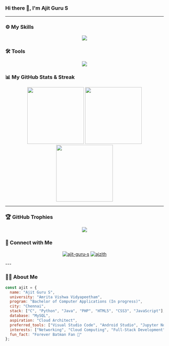 ### Hi there 👋, I'm Ajit Guru S

---
### ⚙️ My Skills 
<p align="center">
  <a href="https://skillicons.dev">
    <img src="https://skillicons.dev/icons?i=py,java,c,php,html,css,js" />
  </a>
</p>

### 🛠️ Tools 
<p align="center">
  <a href="https://skillicons.dev">
    <img src="https://skillicons.dev/icons?i=mysql,vscode" />
  </a>
</p>

### 📊 My GitHub Stats & Streak
<p align="center">
    <img height="180em" src="https://github-readme-stats-one-ebon-36.vercel.app/api?username=ajzith&show_icons=true&theme=dark&include_all_commits=true&count_private=true"/>
    <img height="180em" src="https://github-readme-stats-one-ebon-36.vercel.app/api/top-langs/?username=ajzith&layout=compact&langs_count=8&theme=dark"/>
    <img height="180em" src="https://streak-stats.demolab.com/?user=ajzith&theme=dark" />
</p>


---

### 🏆 GitHub Trophies
<p align="center">
  <a href="https://github.com/ryo-ma/github-profile-trophy">
    <img src="https://github-profile-trophy.vercel.app/?username=ajzith&theme=dracula&column=7" />
  </a>
</p>

### 🤝 Connect with Me
<p align="center">
<a href="https://www.linkedin.com/in/ajit-guru-s-18a21731b/" target="blank"><img align="center" src="https://img.shields.io/badge/LinkedIn-0077B5?style=for-the-badge&logo=linkedin&logoColor=white" alt="ajit-guru-s" /></a>
<a href="https://www.instagram.com/ajzith/" target="blank"><img align="center" src="https://img.shields.io/badge/Instagram-E4405F?style=for-the-badge&logo=instagram&logoColor=white" alt="ajzith" /></a>
</p>
---

### 👨‍💻 About Me
```javascript
const ajit = { 
  name: "Ajit Guru S",
  university: "Amrita Vishwa Vidyapeetham",
  program: "Bachelor of Computer Applications (In progress)",
  city: "Chennai",
  stack: ["C", "Python", "Java", "PHP", "HTML5", "CSS3", "JavaScript"],
  database: "MySQL",
  aspiration: "Cloud Architect",
  preferred_tools: ["Visual Studio Code", "Android Studio", "Jupyter Notebook", "Git", "GitHub"],
  interests: ["Networking", "Cloud Computing", "Full-Stack Development", "Open Source"],
  fun_fact: "Forever Batman Fan 🦇"
}; 
